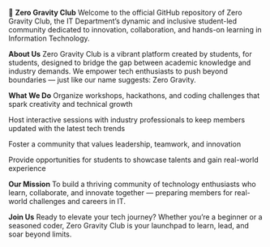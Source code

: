🚀 **Zero Gravity Club**
Welcome to the official GitHub repository of Zero Gravity Club, the IT Department’s dynamic and inclusive student-led community dedicated to innovation, collaboration, and hands-on learning in Information Technology.

**About Us**
Zero Gravity Club is a vibrant platform created by students, for students, designed to bridge the gap between academic knowledge and industry demands. We empower tech enthusiasts to push beyond boundaries — just like our name suggests: Zero Gravity.

**What We Do**
Organize workshops, hackathons, and coding challenges that spark creativity and technical growth

Host interactive sessions with industry professionals to keep members updated with the latest tech trends

Foster a community that values leadership, teamwork, and innovation

Provide opportunities for students to showcase talents and gain real-world experience

**Our Mission**
To build a thriving community of technology enthusiasts who learn, collaborate, and innovate together — preparing members for real-world challenges and careers in IT.

**Join Us**
Ready to elevate your tech journey? Whether you’re a beginner or a seasoned coder, Zero Gravity Club is your launchpad to learn, lead, and soar beyond limits.

